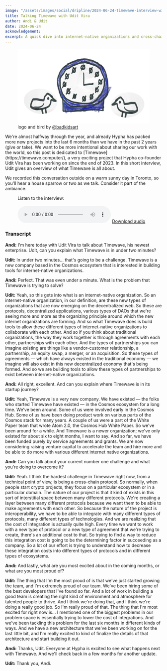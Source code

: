 ```yaml
---
image: "/assets/images/social/dripline/2024-06-24-timewave-interview-with-udit.webp"
title: Talking Timewave with Udit Vira
author: Andi & Udit
date: 2024-06-24
acknowledgement: 
excerpt: A quick dive into internet-native organizations and cross-chain protocols
---
```


<figure class='flex flex-column pb6'>
  <img src="/assets/images/posts/2024-06-24-timewave-with-udit.webp" alt="Two birds on each side of the Timewave logo, a blue clock drawn by @badkidsart" class="w-100 w-50-l br2 pb2"> 
  <figcaption>
    logo and bird by <a href='https://twitter.com/badkidsart/'>@badkidsart</a>
  </figcaption>
</figure>
We're almost halfway through the year, and already Hypha has packed more new projects into the last 6 months than we have in the past 2 years (give or take). We want to be more intentional about sharing our work with the world, so this post is dedicated to [Timewave](https://timewave.computer/), a very exciting project that Hypha co-founder Udit Vira has been working on since the end of 2023. In this short interview, Udit gives an overview of what Timewave is all about. 

We recorded this conversation outside on a warm sunny day in Toronto, so you'll hear a house sparrow or two as we talk. Consider it part of the ambiance.

<figure class='flex flex-column'>
  <figcaption 
  style="text-align:left !important; padding-left: 0 !important;"
  class="pb2">Listen to the interview:</figcaption>
  <br>
  <audio class='w-100 w-50-l br2 pb2' controls src="/assets/images/posts/andi-interviews-udit-about-timewave.mp3"></audio>
  <a href="/assets/images/posts/andi-interviews-udit-about-timewave.mp3"> Download audio </a>
</figure>

  
### Transcript

**Andi:** I'm here today with Udit Vira to talk about Timewave, his newest enterprise. Udit, can you explain what Timewave is in under two minutes?  
  
**Udit:** In under two minutes... that's going to be a challenge. Timewave is a new company based in the Cosmos ecosystem that is interested in building tools for internet-native organizations.  
  
**Andi:** Perfect. That was even under a minute. What is the problem that Timewave is trying to solve?  
  
**Udit:** Yeah, so this gets into what is an internet-native organization. So an internet-native organization, in our definition, are these new types of organizations that are now emerging on the decentralized web. So these are protocols, decentralized applications, various types of DAOs that we're seeing more and more as the organizing principle around which the new internet organizations are forming. And so what Timewave does is build tools to allow these different types of internet-native organizations to collaborate with each other. And so if you think about traditional organizations, the way they work together is through agreements with each other, partnerships with each other. And the types of partnerships you can imagine existing are things like a vendor-customer relationship, a partnership, an equity swap, a merger, or an acquisition. So these types of agreements — which have always existed in the traditional economy — we imagine will also exist in this new decentralized economy that's being formed. And so we are building tools to allow these types of partnerships to exist between internet-native organizations.  
  
**Andi:** All right, excellent. And can you explain where Timewave is in its startup journey?  
  
**Udit:** Yeah, Timewave is a very new company. We have existed — the folks who started Timewave have existed — in the Cosmos ecosystem for a long time. We've been around. Some of us were involved early in the Cosmos Hub. Some of us have been doing product work on various parts of the Cosmos stack for many years. A couple of us were a part of the White Paper team that wrote Atom 2.0, the Cosmos Hub White Paper. So we've been around for a while. And Timewave is a newer organization; we've only existed for about six to eight months, I want to say. And so far, we have been funded purely by service agreements and grants. We are now considering raising venture capital to accelerate the team and hire more and be able to do more with various different internet native organizations.  
  
**Andi:** Can you talk about your current number one challenge and what you're doing to overcome it?  
  
**Udit:** Yeah. I think the hardest challenge in Timewave right now, from a technical point of view, is being a cross-chain protocol. So normally, when people start crypto projects, they focus on a particular ecosystem or in a particular domain. The nature of our project is that it kind of exists in this sort of interstitial space between many different protocols. We're creating a layer between many different protocols because we want them to be able to make agreements with each other. So because the nature of the project is interoperability, we have to be able to integrate with many different types of protocols, many different types of technologies. And we are realizing that the cost of integration is actually quite high. Every time we want to work with a new type of protocol or a new type of agreement that we're trying to create, there's an additional cost to that. So trying to find a way to reduce this integration cost is going to be the determining factor in succeeding as a company. So a lot of our effort is trying to understand how to decrease these integration costs into different types of protocols and in different types of ecosystems.  
  
**Andi:** And lastly, what are you most excited about in the coming months, or what are you most proud of?  
  
**Udit:** The thing that I'm the most proud of is that we've just started growing the team, and I'm extremely proud of our team. We've been hiring some of the best developers that I've found so far. And a lot of work in building a good team is creating the right kind of environment and atmosphere for talented people to thrive. And I think we're doing that, and I think we're doing a really good job. So I'm really proud of that. The thing that I'm most excited for right now is... I mentioned one of the biggest problems in our problem space is essentially trying to lower the cost of integrations. And we've been tackling this problem for the last six months in different kinds of ways. And we have a new architecture that we've been working on for the last little bit, and I'm really excited to kind of finalize the details of that architecture and start building it out.  
  
**Andi:** Thanks, Udit. Everyone at Hypha is excited to see what happens next with Timewave. And we'll check back in a few months for another update.  
  
**Udit:** Thank you, Andi.  
